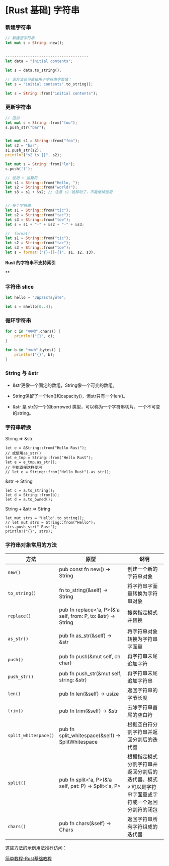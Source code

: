 # [Rust 基础] 字符串

### 新建字符串

```rust
// 新建空字符串
let mut s = String::new();


-------------------------------------
let data = "initial contents";

let s = data.to_string();

// 该方法也可直接用于字符串字面值：
let s = "initial contents".to_string();

let s = String::from("initial contents");
```

### 更新字符串

```rust
// 追加
let mut s = String::from("foo");
s.push_str("bar");


let mut s1 = String::from("foo");
let s2 = "bar";
s1.push_str(s2);
println!("s2 is {}", s2);

let mut s = String::from("lo");
s.push('l');

// 使用 + 运算符
let s1 = String::from("Hello, ");
let s2 = String::from("world!");
let s3 = s1 + &s2; // 注意 s1 被移动了，不能继续使用


// 多个字符串
let s1 = String::from("tic");
let s2 = String::from("tac");
let s3 = String::from("toe");
let s = s1 + "-" + &s2 + "-" + &s3;

//  format!
let s1 = String::from("tic");
let s2 = String::from("tac");
let s3 = String::from("toe");
let s = format!("{}-{}-{}", s1, s2, s3);

```

**Rust 的字符串不支持索引**

\*\*

### 字符串 slice

```rust
let hello = "Здравствуйте";

let s = &hello[0..4];
```

### 循环字符串

```rust
for c in "नमस्ते".chars() {
    println!("{}", c);
}

for b in "नमस्ते".bytes() {
    println!("{}", b);
}
```

### String 与 \&str

*   \&str更像一个固定的数组，String像一个可变的数组。

*   String保留了一个len()和capacity()，但str只有一个len()。

*   \&str 是 str的一个的borrowed 类型，可以称为一个字符串切片，一个不可变的string。

### 字符串转换

String => \&str

```shell
let e = &String::from("Hello Rust");
// 或使用as_str()
let e_tmp = String::from("Hello Rust");
let e = e_tmp.as_str();
// 不能直接这样使用 
// let e = String::from("Hello Rust").as_str();
```

\&str => String

```shell
let c = a.to_string();
let d = String::from(b);
let d = a.to_owned();
```

String + \&str => String

```shell
let mut strs = "Hello".to_string();
// let mut strs = String::from("Hello");
strs.push_str(" Rust");
println!("{}", strs);
```

### 字符串对象常用的方法

| 方法                   | 原型                                                            | 说明                                                   |
| -------------------- | ------------------------------------------------------------- | ---------------------------------------------------- |
| `new()`              | pub const fn new() -> String                                  | 创建一个新的字符串对象                                          |
| `to_string()`        | fn to\_string(\&self) -> String                               | 将字符串字面量转换为字符串对象                                      |
| `replace()`          | pub fn replace<'a, P>(&'a self, from: P, to: \&str) -> String | 搜索指定模式并替换                                            |
| `as_str()`           | pub fn as\_str(\&self) -> \&str                               | 将字符串对象转换为字符串字面量                                      |
| `push()`             | pub fn push(\&mut self, ch: char)                             | 再字符串末尾追加字符                                           |
| `push_str()`         | pub fn push\_str(\&mut self, string: \&str)                   | 再字符串末尾追加字符串                                          |
| `len()`              | pub fn len(\&self) -> usize                                   | 返回字符串的字节长度                                           |
| `trim()`             | pub fn trim(\&self) -> \&str                                  | 去除字符串首尾的空白符                                          |
| `split_whitespace()` | pub fn split\_whitespace(\&self) -> SplitWhitespace           | 根据空白符分割字符串并返回分割后的迭代器                                 |
| `split()`            | pub fn split<'a, P>(&'a self, pat: P) -> Split<'a, P>         | 根据指定模式分割字符串并返回分割后的迭代器。模式 `P` 可以是字符串字面量或字符或一个返回分割符的闭包 |
| `chars()`            | pub fn chars(\&self) -> Chars                                 | 返回字符串所有字符组成的迭代器                                      |

这些方法的示例用法推荐访问：

[简单教程-Rust基础教程](https://www.twle.cn/c/yufei/rust/rust-basic-index.html "简单教程-Rust基础教程")
